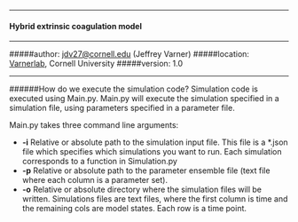 ____________________________________________________
#### Hybrid extrinsic coagulation model
____________________________________________________
#####author: jdv27@cornell.edu (Jeffrey Varner)
#####location: [Varnerlab](http://www.varnerlab.org), Cornell University
#####version: 1.0
____________________________________________________

######How do we execute the simulation code?
Simulation code is executed using Main.py. Main.py will execute the simulation specified in a simulation file, using parameters specified in a parameter file. 

Main.py takes three command line arguments:
* __-i__ Relative or absolute path to the simulation input file. This file is a *.json file which specifies which simulations you want to run. Each simulation corresponds to a function in Simulation.py
* __-p__ Relative or absolute path to the parameter ensemble file (text file where each column is a parameter set).
* __-o__ Relative or absolute directory where the simulation files will be written. Simulations files are text files, where the first column is time and the remaining cols are model states. Each row is a time point.
